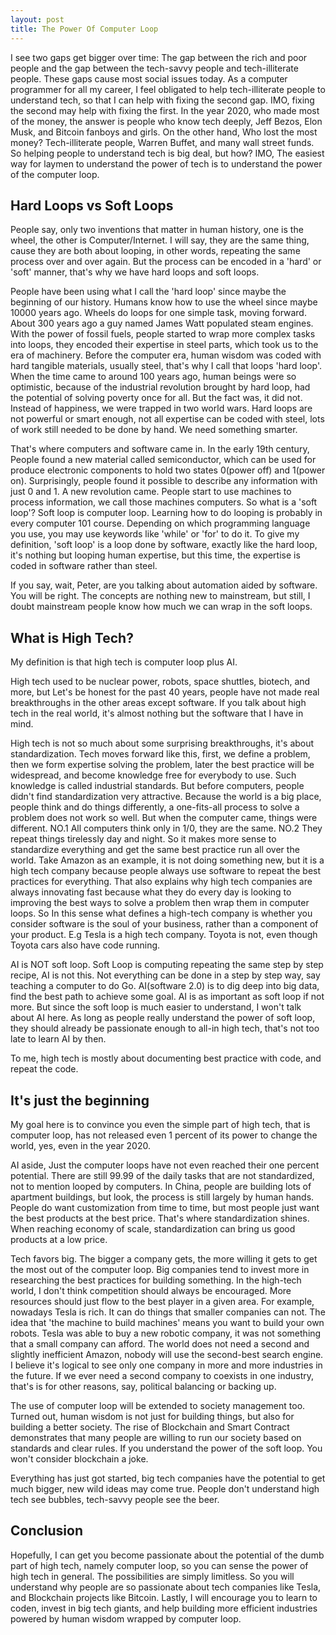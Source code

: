 ```yaml
---
layout: post
title: The Power Of Computer Loop
---
```


I see two gaps get bigger over time: The gap between the rich and poor people and the gap between the tech-savvy people and tech-illiterate people. These gaps cause most social issues today. As a computer programmer for all my career, I feel obligated to help tech-illiterate people to understand tech, so that I can help with fixing the second gap. IMO, fixing the second may help with fixing the first. In the year 2020, who made most of the money, the answer is people who know tech deeply, Jeff Bezos, Elon Musk, and Bitcoin fanboys and girls. On the other hand, Who lost the most money? Tech-illiterate people, Warren Buffet, and many wall street funds. So helping people to understand tech is big deal, but how? IMO, The easiest way for laymen to understand the power of tech is to understand the power of the computer loop. 

## Hard Loops vs Soft Loops
People say, only two inventions that matter in human history, one is the wheel, the other is Computer/Internet. I will say, they are the same thing, cause they are both about looping, in other words, repeating the same process over and over again. But the process can be encoded in a 'hard' or 'soft' manner, that's why we have hard loops and soft loops.

People have been using what I call the 'hard loop' since maybe the beginning of our history. Humans know how to use the wheel since maybe 10000 years ago. Wheels do loops for one simple task, moving forward. About 300 years ago a guy named James Watt populated steam engines. With the power of fossil fuels, people started to wrap more complex tasks into loops, they encoded their expertise in steel parts, which took us to the era of machinery. Before the computer era, human wisdom was coded with hard tangible materials, usually steel, that's why I call that loops 'hard loop'. When the time came to around 100 years ago, human beings were so optimistic, because of the industrial revolution brought by hard loop, had the potential of solving poverty once for all. But the fact was, it did not. Instead of happiness, we were trapped in two world wars. Hard loops are not powerful or smart enough, not all expertise can be coded with steel, lots of work still needed to be done by hand. We need something smarter.

That's where computers and software came in. In the early 19th century, People found a new material called semiconductor, which can be used for produce electronic components to hold two states 0(power off) and 1(power on). Surprisingly, people found it possible to describe any information with just 0 and 1. A new revolution came. People start to use machines to process information, we call those machines computers. So what is a 'soft loop'? Soft loop is computer loop. Learning how to do looping is probably in every computer 101 course. Depending on which programming language you use, you may use keywords like 'while' or 'for' to do it. To give my definition, 'soft loop' is a loop done by software, exactly like the hard loop, it's nothing but looping human expertise, but this time, the expertise is coded in software rather than steel.

If you say, wait, Peter, are you talking about automation aided by software. You will be right. The concepts are nothing new to mainstream, but still, I doubt mainstream people know how much we can wrap in the soft loops.

## What is High Tech?
My definition is that high tech is computer loop plus AI.

High tech used to be nuclear power, robots, space shuttles, biotech, and more, but Let's be honest for the past 40 years, people have not made real breakthroughs in the other areas except software. If you talk about high tech in the real world, it's almost nothing but the software that I have in mind.

High tech is not so much about some surprising breakthroughs, it's about standardization. Tech moves forward like this, first, we define a problem, then we form expertise solving the problem, later the best practice will be widespread, and become knowledge free for everybody to use. Such knowledge is called industrial standards. But before computers, people didn't find standardization very attractive. Because the world is a big place, people think and do things differently, a one-fits-all process to solve a problem does not work so well. But when the computer came, things were different. NO.1 All computers think only in 1/0, they are the same. NO.2 They repeat things tirelessly day and night. So it makes more sense to standardize everything and get the same best practice run all over the world. Take Amazon as an example, it is not doing something new, but it is a high tech company because people always use software to repeat the best practices for everything. That also explains why high tech companies are always innovating fast because what they do every day is looking to improving the best ways to solve a problem then wrap them in computer loops. So In this sense what defines a high-tech company is whether you consider software is the soul of your business, rather than a component of your product. E.g Tesla is a high tech company. Toyota is not, even though Toyota cars also have code running.

AI is NOT soft loop. Soft Loop is computing repeating the same step by step recipe, AI is not this. Not everything can be done in a step by step way, say teaching a computer to do Go. AI(software 2.0) is to dig deep into big data, find the best path to achieve some goal. AI is as important as soft loop if not more. But since the soft loop is much easier to understand, I won't talk about AI here. As long as people really understand the power of soft loop, they should already be passionate enough to all-in high tech, that's not too late to learn AI by then.

To me, high tech is mostly about documenting best practice with code, and repeat the code. 

## It's just the beginning
My goal here is to convince you even the simple part of high tech, that is computer loop, has not released even 1 percent of its power to change the world, yes, even in the year 2020.

AI aside, Just the computer loops have not even reached their one percent potential. There are still 99.99 of the daily tasks that are not standardized, not to mention looped by computers. In China, people are building lots of apartment buildings, but look, the process is still largely by human hands. People do want customization from time to time, but most people just want the best products at the best price. That's where standardization shines. When reaching economy of scale, standardization can bring us good products at a low price.

Tech favors big. The bigger a company gets, the more willing it gets to get the most out of the computer loop. Big companies tend to invest more in researching the best practices for building something. In the high-tech world, I don't think competition should always be encouraged. More resources should just flow to the best player in a given area. For example, nowadays Tesla is rich. It can do things that smaller companies can not. The idea that 'the machine to build machines' means you want to build your own robots. Tesla was able to buy a new robotic company, it was not something that a small company can afford. The world does not need a second and slightly inefficient Amazon, nobody will use the second-best search engine. I believe it's logical to see only one company in more and more industries in the future. If we ever need a second company to coexists in one industry, that's is for other reasons, say, political balancing or backing up.

The use of computer loop will be extended to society management too. Turned out, human wisdom is not just for building things, but also for building a better society. The rise of Blockchain and Smart Contract demonstrates that many people are willing to run our society based on standards and clear rules. If you understand the power of the soft loop. You won't consider blockchain a joke.

Everything has just got started, big tech companies have the potential to get much bigger, new wild ideas may come true. People don't understand high tech see bubbles, tech-savvy people see the beer.

## Conclusion

Hopefully, I can get you become passionate about the potential of the dumb part of high tech, namely computer loop, so you can sense the power of high tech in general. The possibilities are simply limitless. So you will understand why people are so passionate about tech companies like Tesla, and Blockchain projects like Bitcoin. Lastly, I will encourage you to learn to coden, invest in big tech giants, and help building more efficient industries powered by human wisdom wrapped by computer loop. 
